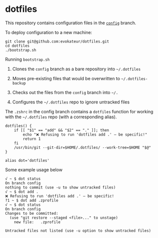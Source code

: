 # dotfiles

This repository contains configuration files in the [`config`](https://github.com/evokateur/dotfiles/tree/config) branch.

To deploy configuration to a new machine:

```shell
git clone git@github.com:evokateur/dotfiles.git
cd dotfiles
./bootstrap.sh
```

Running `bootstrap.sh`

1. Clones the `config` branch as a bare repository into `~/.dotfiles`

2. Moves pre-existing files that would be overwritten to `~/.dotfiles-backup`

3. Checks out the files from the `config` branch into `~/.`

4. Configures the `~/.dotfiles` repo to ignore untracked files

The `.zshrc` in the config branch contains a `dotfiles` function for working with the `~/.dotfiles` repo (with a corresponding alias).

```shell
dotfiles() {
    if [[ "$1" == "add" && "$2" == "." ]]; then
        echo "❌ Refusing to run 'dotfiles add .' — be specific!"
        return 1
    fi
    /usr/bin/git --git-dir=$HOME/.dotfiles/ --work-tree=$HOME "$@"
}

alias dot='dotfiles'
```

Some example usage below

```shell
√ ~ $ dot status
On branch config
nothing to commit (use -u to show untracked files)
√ ~ $ dot add .
❌ Refusing to run 'dotfiles add .' — be specific!
?1 ~ $ dot add .zprofile
√ ~ $ dot status
On branch config
Changes to be committed:
  (use "git restore --staged <file>..." to unstage)
	new file:   .zprofile

Untracked files not listed (use -u option to show untracked files)
```

